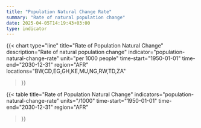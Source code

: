 ```yaml
---
title: "Population Natural Change Rate"
summary: "Rate of natural population change"
date: 2025-04-05T14:19:43+03:00
type: indicator
---
```


{{< chart
    type="line"
    title="Rate of Population Natural Change"
    description="Rate of natural population change"
    indicator="population-natural-change-rate"
    unit="per 1000 people"
    time-start="1950-01-01"
    time-end="2030-12-31"
    region="AFR"
    locations="BW,CD,EG,GH,KE,MU,NG,RW,TD,ZA"
>}}

{{< table
    title="Rate of Population Natural Change"
    indicators="population-natural-change-rate"
    units="/1000"
    time-start="1950-01-01"
    time-end="2030-12-31"
    region="AFR"
>}}
